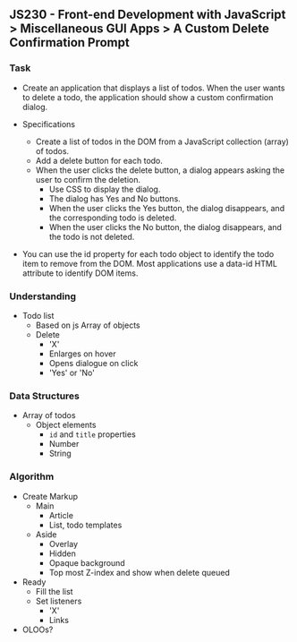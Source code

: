## JS230 - Front-end Development with JavaScript > Miscellaneous GUI Apps > A Custom Delete Confirmation Prompt

### Task
- Create an application that displays a list of todos. When the user wants to delete a todo, the application should show a custom confirmation dialog.

- Specifications
  + Create a list of todos in the DOM from a JavaScript collection (array) of todos.
  + Add a delete button for each todo.
  + When the user clicks the delete button, a dialog appears asking the user to confirm the deletion.
    * Use CSS to display the dialog.
    * The dialog has Yes and No buttons.
    * When the user clicks the Yes button, the dialog disappears, and the corresponding todo is deleted.
    * When the user clicks the No button, the dialog disappears, and the todo is not deleted.
- You can use the id property for each todo object to identify the todo item to remove from the DOM. Most applications use a data-id HTML attribute to identify DOM items.

### Understanding
- Todo list
  + Based on js Array of objects
  + Delete
    * 'X'
    * Enlarges on hover
    * Opens dialogue on click
    * 'Yes' or 'No'

### Data Structures
- Array of todos
  + Object elements
    * `id` and `title` properties
    * Number
    * String

### Algorithm
- Create Markup
  + Main
    * Article
    * List, todo templates
  + Aside
    * Overlay
    * Hidden
    * Opaque background
    * Top most Z-index and show when delete queued
- Ready
  + Fill the list
  + Set listeners
    * 'X'
    * Links
- OLOOs?
